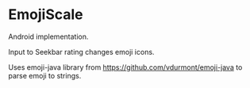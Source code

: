 # EmojiScale

Android implementation.

Input to Seekbar rating changes emoji icons. 

Uses emoji-java library from https://github.com/vdurmont/emoji-java to parse emoji to strings.

